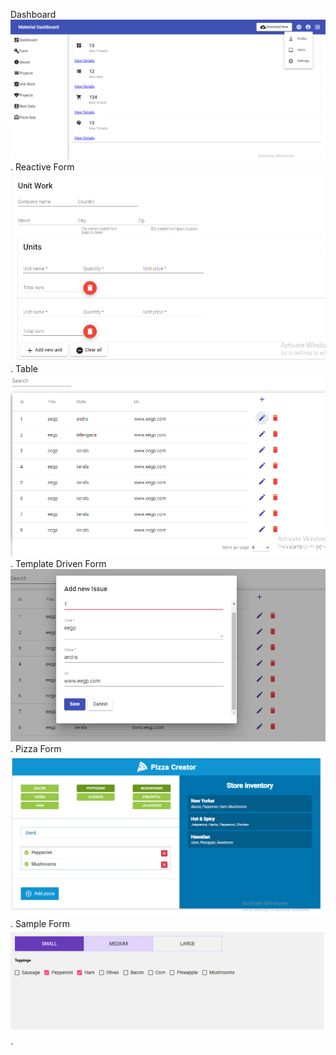 Dashboard
![github-large](https://github.com/ambati-karvy/angular-material-design/blob/master/src/assets/dashboard.PNG).
Reactive Form 
![github-large](https://github.com/ambati-karvy/angular-material-design/blob/master/src/assets/rective_form.PNG).
Table
![github-large](https://github.com/ambati-karvy/angular-material-design/blob/master/src/assets/table.PNG).
Template Driven Form
![github-large](https://github.com/ambati-karvy/angular-material-design/blob/master/src/assets/template-driven-form.PNG).
Pizza Form
![github-large](https://github.com/ambati-karvy/angular-material-design/blob/master/src/assets/pizza-template-example.PNG).
Sample Form
![github-large](https://github.com/ambati-karvy/angular-material-design/blob/master/src/assets/sample-form.PNG).

